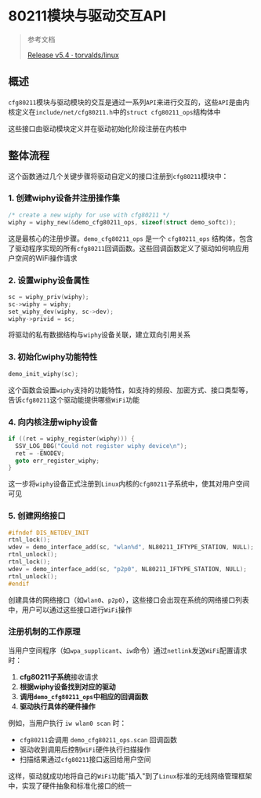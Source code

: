 # 80211模块与驱动交互API

> 参考文档
>
> [Release v5.4 · torvalds/linux](https://github.com/torvalds/linux/releases/tag/v5.4)



## 概述

`cfg80211`模块与驱动模块的交互是通过一系列`API`来进行交互的，这些`API`是由内核定义在`include/net/cfg80211.h`中的`struct cfg80211_ops`结构体中

这些接口由驱动模块定义并在驱动初始化阶段注册在内核中



## 整体流程

这个函数通过几个关键步骤将驱动自定义的接口注册到`cfg80211`模块中：

### 1. 创建wiphy设备并注册操作集

```c
/* create a new wiphy for use with cfg80211 */
wiphy = wiphy_new(&demo_cfg80211_ops, sizeof(struct demo_softc));
```

这是最核心的注册步骤。`demo_cfg80211_ops` 是一个 `cfg80211_ops` 结构体，包含了驱动程序实现的所有`cfg80211`回调函数。这些回调函数定义了驱动如何响应用户空间的WiFi操作请求

### 2. 设置wiphy设备属性

```c
sc = wiphy_priv(wiphy);
sc->wiphy = wiphy;
set_wiphy_dev(wiphy, sc->dev);
wiphy->privid = sc;
```

将驱动的私有数据结构与`wiphy`设备关联，建立双向引用关系

### 3. 初始化wiphy功能特性

```c
demo_init_wiphy(sc);
```

这个函数会设置`wiphy`支持的功能特性，如支持的频段、加密方式、接口类型等，告诉`cfg80211`这个驱动能提供哪些`WiFi`功能

### 4. 向内核注册wiphy设备

```c
if ((ret = wiphy_register(wiphy))) {
  SSV_LOG_DBG("Could not register wiphy device\n");
  ret = -ENODEV;
  goto err_register_wiphy;
}
```

这一步将`wiphy`设备正式注册到`Linux`内核的`cfg80211`子系统中，使其对用户空间可见

### 5. 创建网络接口

```c
#ifndef DIS_NETDEV_INIT
rtnl_lock();
wdev = demo_interface_add(sc, "wlan%d", NL80211_IFTYPE_STATION, NULL);
rtnl_unlock();
rtnl_lock();
wdev = demo_interface_add(sc, "p2p0", NL80211_IFTYPE_STATION, NULL);
rtnl_unlock();
#endif
```

创建具体的网络接口（如`wlan0`、`p2p0`），这些接口会出现在系统的网络接口列表中，用户可以通过这些接口进行`WiFi`操作

### 注册机制的工作原理

当用户空间程序（如`wpa_supplicant`、`iw`命令）通过`netlink`发送`WiFi`配置请求时：

1. **cfg80211子系统**接收请求
2. **根据wiphy设备找到对应的驱动**
3. **调用`demo_cfg80211_ops`中相应的回调函数**
4. **驱动执行具体的硬件操作**

例如，当用户执行 `iw wlan0 scan` 时：

- `cfg80211`会调用 `demo_cfg80211_ops.scan` 回调函数
- 驱动收到调用后控制`WiFi`硬件执行扫描操作
- 扫描结果通过`cfg80211`接口返回给用户空间

这样，驱动就成功地将自己的`WiFi`功能"插入"到了`Linux`标准的无线网络管理框架中，实现了硬件抽象和标准化接口的统一



